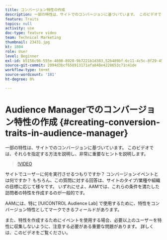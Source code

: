 ```yaml
---
title: コンバージョン特性の作成
description: 一部の特性は、サイトでのコンバージョンに基づいています。 このビデオでは、それらを指定する方法を説明し、非常に重要なヒントを説明します。
feature: Traits
topics: null
activity: use
doc-type: feature video
team: Technical Marketing
thumbnail: 23431.jpg
kt: 1804
role: User
level: Beginner
exl-id: b5156c96-555e-4608-8920-9b7221b1d383,52b489bf-6c11-4c5c-8f29-4513a167f7b8
source-git-commit: 2094d3bcf658913171afa848e4228653c71c41de
workflow-type: tm+mt
source-wordcount: '181'
ht-degree: 0%

---
```


# Audience Managerでのコンバージョン特性の作成 {#creating-conversion-traits-in-audience-manager}

一部の特性は、サイトでのコンバージョンに基づいています。 このビデオでは、それらを指定する方法を説明し、非常に重要なヒントを説明します。

>[!VIDEO](https://video.tv.adobe.com/v/328259/?quality=12&captions=jpn)

サイトでユーザーに何を実行させるつもりですか？ コンバージョンイベントとは何ですか？ もちろん、この質問に対する回答は、サイトのタイプ/業種や組織の目標に応じて様々です。 いずれにせよ、AAMでは、これらの条件を満たした訪問者の特性を作成するのが一般的です。

AAMには、特に [!UICONTROL Audience Lab] で使用するために、特性をコンバージョン特性としてマークできるフィールドがあります。

また、特性を作成するためにイベントを使用する場合、必要以上のユーザーを特性に収集しないように、注意する必要がある重要な問題があります。 詳しくは、このビデオをご覧ください。
